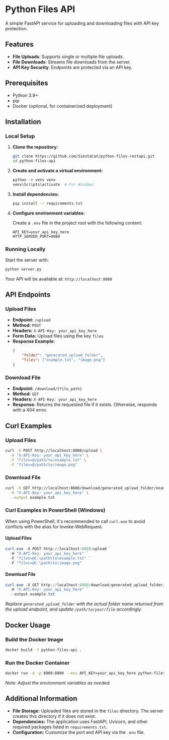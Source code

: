 # Python Files API

A simple FastAPI service for uploading and downloading files with API key protection.

## Features

- **File Uploads**: Supports single or multiple file uploads.
- **File Downloads**: Streams file downloads from the server.
- **API Key Security**: Endpoints are protected via an API key.

## Prerequisites

- Python 3.9+
- pip
- Docker (optional, for containerized deployment)

## Installation

### Local Setup

1. **Clone the repository:**
   ```bash
   git clone https://github.com/SiestaCat/python-files-restapi.git
   cd python-files-api
   ```

2. **Create and activate a virtual environment:**
   ```bash
   python -m venv venv
   venv\Scripts\activate  # For Windows
   ```

3. **Install dependencies:**
   ```bash
   pip install -r requirements.txt
   ```

4. **Configure environment variables:**

   Create a `.env` file in the project root with the following content:

   ```properties
   API_KEY=your_api_key_here
   HTTP_SERVER_PORT=8080
   ```

### Running Locally

Start the server with:
```bash
python server.py
```
Your API will be available at: `http://localhost:8080`

## API Endpoints

### Upload Files

- **Endpoint:** `/upload`
- **Method:** `POST`
- **Headers:** `X-API-Key: your_api_key_here`
- **Form Data:** Upload files using the key `files`
- **Response Example:**
  ```json
  {
      "folder": "generated_upload_folder",
      "files": ["example.txt", "image.png"]
  }
  ```

### Download File

- **Endpoint:** `/download/{file_path}`
- **Method:** `GET`
- **Headers:** `X-API-Key: your_api_key_here`
- **Response:** Returns the requested file if it exists. Otherwise, responds with a 404 error.

## Curl Examples

### Upload Files

```bash
curl -X POST http://localhost:8080/upload \
  -H "X-API-Key: your_api_key_here" \
  -F "files=@/path/to/example.txt" \
  -F "files=@/path/to/image.png"
```

### Download File

```bash
curl -X GET http://localhost:8080/download/generated_upload_folder/example.txt \
  -H "X-API-Key: your_api_key_here" \
  --output example.txt
```

### Curl Examples in PowerShell (Windows)

When using PowerShell, it's recommended to call `curl.exe` to avoid conflicts with the alias for Invoke-WebRequest.

#### Upload Files

```powershell
curl.exe -X POST http://localhost:8080/upload `
  -H "X-API-Key: your_api_key_here" `
  -F "files=@C:\path\to\example.txt" `
  -F "files=@C:\path\to\image.png"
```

#### Download File

```powershell
curl.exe -X GET http://localhost:8080/download/generated_upload_folder/example.txt `
  -H "X-API-Key: your_api_key_here" `
  --output example.txt
```

*Replace `generated_upload_folder` with the actual folder name returned from the upload endpoint, and update `/path/to/your/file` accordingly.*

## Docker Usage

### Build the Docker Image

```bash
docker build -t python-files-api .
```

### Run the Docker Container

```bash
docker run -d -p 8000:8000 --env API_KEY=your_api_key_here python-files-api
```

*Note: Adjust the environment variables as needed.*

## Additional Information

- **File Storage:** Uploaded files are stored in the `files` directory. The server creates this directory if it does not exist.
- **Dependencies:** The application uses FastAPI, Uvicorn, and other required packages listed in `requirements.txt`.
- **Configuration:** Customize the port and API key via the `.env` file.